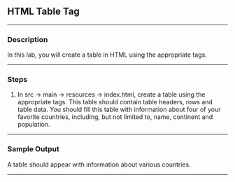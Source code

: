 ## HTML Table Tag
---
### Description
In this lab, you will create a table in HTML using the appropriate tags.

---
### Steps

1. In src -> main -> resources -> index.html, create a table using the appropriate tags. This table should contain table headers, rows and table data. You should fill this table with information about four of your favorite countries, including, but not limited to, name, continent and population.

---

### Sample Output

A table should appear with information about various countries.

 ---